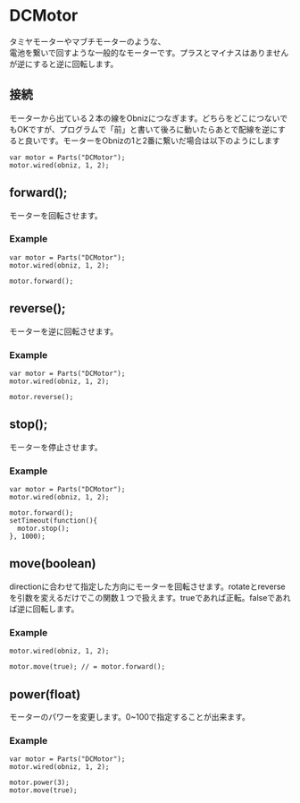 # DCMotor
タミヤモーターやマブチモーターのような、<br>電池を繋いで回すような一般的なモーターです。プラスとマイナスはありませんが逆にすると逆に回転します。

## 接続
モーターから出ている２本の線をObnizにつなぎます。どちらをどこにつないでもOKですが、プログラムで「前」と書いて後ろに動いたらあとで配線を逆にすると良いです。モーターをObnizの1と2番に繋いだ場合は以下のようにします
```
var motor = Parts("DCMotor");
motor.wired(obniz, 1, 2);
```
## forward();
モーターを回転させます。

### Example
```
var motor = Parts("DCMotor");
motor.wired(obniz, 1, 2);

motor.forward();
```
## reverse();
モーターを逆に回転させます。
### Example
```
var motor = Parts("DCMotor");
motor.wired(obniz, 1, 2);

motor.reverse();
```
## stop();
モーターを停止させます。
### Example
```
var motor = Parts("DCMotor");
motor.wired(obniz, 1, 2);

motor.forward();
setTimeout(function(){
  motor.stop();
}, 1000);
```
## move(boolean)
directionに合わせて指定した方向にモーターを回転させます。rotateとreverseを引数を変えるだけでこの関数１つで扱えます。trueであれば正転。falseであれば逆に回転します。
### Example
```var motor = Parts("DCMotor");
motor.wired(obniz, 1, 2);

motor.move(true); // = motor.forward();
```
## power(float)
モーターのパワーを変更します。0~100で指定することが出来ます。
### Example
```
var motor = Parts("DCMotor");
motor.wired(obniz, 1, 2);

motor.power(3);
motor.move(true);
```
